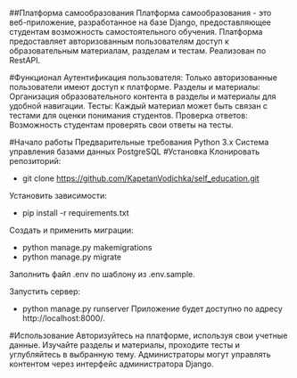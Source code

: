 ##Платформа самообразования
Платформа самообразования - это веб-приложение, разработанное на базе Django, предоставляющее студентам возможность
самостоятельного обучения. Платформа предоставляет авторизованным пользователям доступ к образовательным материалам,
разделам и тестам. Реализован по RestAPI.

#Функционал
Аутентификация пользователя: Только авторизованные пользователи имеют доступ к платформе.
Разделы и материалы: Организация образовательного контента в разделы и материалы для удобной навигации.
Тесты: Каждый материал может быть связан с тестами для оценки понимания студентов.
Проверка ответов: Возможность студентам проверять свои ответы на тесты.

#Начало работы
Предварительные требования
Python 3.x
Система управления базами данных PostgreSQL
#Установка
Клонировать репозиторий:
 - git clone https://github.com/KapetanVodichka/self_education.git

Установить зависимости:
 - pip install -r requirements.txt

Создать и применить миграции:
 - python manage.py makemigrations
 - python manage.py migrate

Заполнить файл .env по шаблону из .env.sample.

Запустить сервер:
 - python manage.py runserver
Приложение будет доступно по адресу http://localhost:8000/.

#Использование
Авторизуйтесь на платформе, используя свои учетные данные.
Изучайте разделы и материалы, проходите тесты и углубляйтесь в выбранную тему.
Администраторы могут управлять контентом через интерфейс администратора Django.
